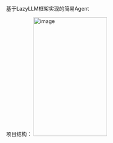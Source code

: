 基于LazyLLM框架实现的简易Agent


项目结构：
<img width="200" height="323" alt="image" src="https://github.com/user-attachments/assets/52587d02-b3a7-4172-95cc-93f0e773170a" />
